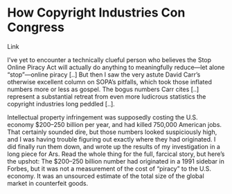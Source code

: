 # How Copyright Industries Con Congress

Link

I’ve yet to encounter a technically clueful person who believes the Stop Online Piracy Act will actually do anything to meaningfully reduce—let alone “stop”—online piracy [..] But then I saw the very astute David Carr’s otherwise excellent column on SOPA’s pitfalls, which took those inflated numbers more or less as gospel. The bogus numbers Carr cites [..] represent a substantial retreat from even more ludicrous statistics the copyright industries long peddled [..].

Intellectual property infringement was supposedly costing the U.S. economy $200–250 billion per year, and had killed 750,000 American jobs. That certainly sounded dire, but those numbers looked suspiciously high, and I was having trouble figuring out exactly where they had originated. I did finally run them down, and wrote up the results of my investigation in a long piece for Ars. Read the whole thing for the full, farcical story, but here’s the upshot: The $200–250 billion number had originated in a 1991 sidebar in Forbes, but it was not a measurement of the cost of “piracy” to the U.S. economy. It was an unsourced estimate of the total size of the global market in counterfeit goods.
